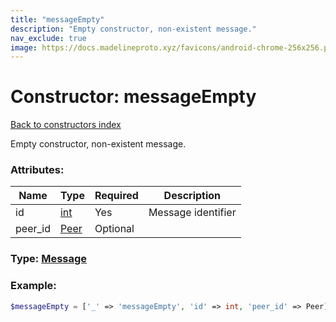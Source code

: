 ```yaml
---
title: "messageEmpty"
description: "Empty constructor, non-existent message."
nav_exclude: true
image: https://docs.madelineproto.xyz/favicons/android-chrome-256x256.png
---
```

# Constructor: messageEmpty  
[Back to constructors index](/API_docs/constructors/index.md)



Empty constructor, non-existent message.

### Attributes:

| Name     |    Type       | Required | Description |
|----------|---------------|----------|-------------|
|id|[int](/API_docs/types/int.md) | Yes|Message identifier|
|peer\_id|[Peer](/API_docs/types/Peer.md) | Optional|



### Type: [Message](/API_docs/types/Message.md)


### Example:

```php
$messageEmpty = ['_' => 'messageEmpty', 'id' => int, 'peer_id' => Peer];
```  
